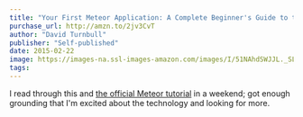 ```yaml
---
title: "Your First Meteor Application: A Complete Beginner's Guide to the Meteor JavaScript Framework"
purchase_url: http://amzn.to/2jv3CvT
author: "David Turnbull"
publisher: "Self-published"
date: 2015-02-22
image: https://images-na.ssl-images-amazon.com/images/I/51NAhdSWJJL._SL75_.jpg
tags:
---
```


I read through this and [the official Meteor
tutorial](https://www.meteor.com/try/) in a weekend; got enough grounding that
I'm excited about the technology and looking for more.
